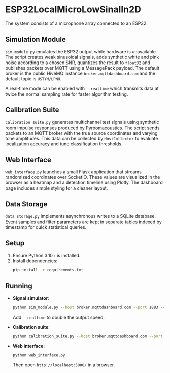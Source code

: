 # ESP32LocalMicroLowSinalIn2D
The system consists of a microphone array connected to an ESP32.

## Simulation Module
`sim_module.py` emulates the ESP32 output while hardware is unavailable. The script
creates weak sinusoidal signals, adds synthetic white and pink noise according
to a chosen SNR, quantizes the result to `float32` and publishes packets over
MQTT using a MessagePack payload. The default broker is the public HiveMQ instance
`broker.mqttdashboard.com` and the default topic is `USTYM/LPNU`.

A real‑time mode can be enabled with `--realtime` which transmits data at twice
the normal sampling rate for faster algorithm testing.

## Calibration Suite
`calibration_suite.py` generates multichannel test signals using synthetic room impulse responses produced by [Pyroomacoustics](https://github.com/LCAV/pyroomacoustics). The script sends packets to an MQTT broker with the true source coordinates and varying tone amplitudes. This data can be collected by `HostCollector` to evaluate localization accuracy and tune classification thresholds.
 
## Web Interface
`web_interface.py` launches a small Flask application that streams randomized coordinates over SocketIO. These values are visualized in the browser as a heatmap and a detection timeline using Plotly. The dashboard page includes simple styling for a cleaner layout.

## Data Storage
`data_storage.py` implements asynchronous writes to a SQLite database. Event samples and filter parameters are kept in separate tables indexed by timestamp for quick statistical queries.

## Setup

1. Ensure Python 3.10+ is installed.
2. Install dependencies:
   ```bash
   pip install -r requirements.txt
   ```

## Running

- **Signal simulator**:
  ```bash
  python sim_module.py --host broker.mqttdashboard.com --port 1883 --topic USTYM/LPNU
  ```
  Add `--realtime` to double the output speed.

- **Calibration suite**:
  ```bash
  python calibration_suite.py --host broker.mqttdashboard.com --port 1883 --topic USTYM/CALIB
  ```

- **Web interface**:
  ```bash
  python web_interface.py
  ```
  Then open `http://localhost:5000/` in a browser.
